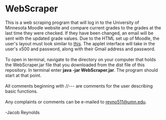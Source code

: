 WebScraper
==========
This is a web scraping program that will log in to the University of Minnesota Moodle website and compare current grades to the grades at the last time they were checked.  If they have been changed, an email will be sent with the updated grade values.  Due to the HTML set up of Moodle, the user's layout must look similar to <a href="http://imgur.com/GA0Ux0R">this</a>.  The applet interface will take in the user's x500 and password, along with their Gmail address and password.
<br>
<br>
To open in terminal, navigate to the directory on your computer that holds the WebScraper.jar file that you downloaded from the dist file of this repository.  In terminal enter <b>java -jar WebScraper.jar</b>.  The program should start at that point.
<br>
<br>
All comments beginning with //--- are comments for the user describing basic functions.
<br>
<br>
Any complaints or comments can be e-mailed to reyno511@umn.edu.
<br>
<br>
-Jacob Reynolds

